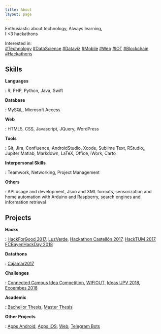 ```yaml
---
title: About
layout: page
---
```

 
Enthusiastic about technology,
Always learning,<br>
I <3 hackathons

Interested in:  
[#Technology](#) [#DataScience](#) [#Dataviz](#) [#Mobile](#) [#Web](#) [#IOT](#) [#Blockchain](#) [#Hackathons](#)
 
<h2>Skills</h2>

**Languages**  

:    R, PHP, Python, Java, Swift

**Database**  

:    MySQL, Microsoft Access

**Web**  

:    HTML5, CSS, Javascript, JQuery, WordPress

**Tools**  

:    Git, Jira, Confluence, AndroidStudio, Xcode, Sublime Text, RStudio,, Jupiter Matlab, Markdown, LaTeX, Office, iWork, Carto

**Interpersonal Skills**  

:    Teamwork, Networking, Project Management


**Others**  

:    API usage and development, Json and XML formats, sensorization and home automation with Arduino and Raspberry, search engines and information retrieval


<h2>Projects</h2>
 
**Hacks**  

:    [HackForGood 2017](https://joaquinmontesinos.github.io/under-construction/), [LuzVerde](https://joaquinmontesinos.github.io/under-construction/), [Hackathon Castellón 2017](https://joaquinmontesinos.github.io/under-construction/), [HackTUM 2017](https://joaquinmontesinos.github.io/under-construction/), [FCBayenHackDay 2018](https://joaquinmontesinos.github.io/under-construction/)


**Datathons**  

:    [Cajamar2017](https://joaquinmontesinos.github.io/under-construction/)

**Challenges** 

:    [Connected Campus Idea Competition](https://joaquinmontesinos.github.io/under-construction/), [WIFIOUT](https://joaquinmontesinos.github.io/under-construction/), [Ideas UPV 2018](https://joaquinmontesinos.github.io/under-construction/), [Ecoembes 2018](https://joaquinmontesinos.github.io/under-construction/)

**Academic**  

: [Bachellor Thesis](https://joaquinmontesinos.github.io/under-construction/), [Master Thesis](https://joaquinmontesinos.github.io/under-construction/)

**Other Projects** 

: [Apps Android](https://joaquinmontesinos.github.io/under-construction/), [Apps iOS](https://joaquinmontesinos.github.io/under-construction/), [Web](https://joaquinmontesinos.github.io/under-construction/), [Telegram Bots](https://joaquinmontesinos.github.io/under-construction/)

